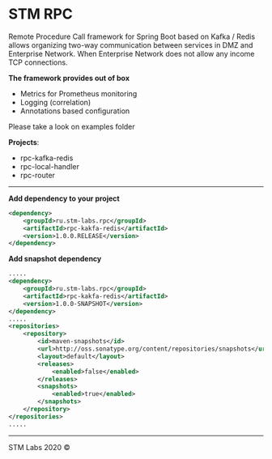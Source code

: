 # STM RPC

Remote Procedure Call framework for Spring Boot based on Kafka / Redis allows organizing two-way communication between services in DMZ and Enterprise Network. When Enterprise Network does not allow any income TCP connections.

**The framework provides out of box**

- Metrics for Prometheus monitoring
- Logging (correlation)
- Annotations based configuration

Please take a look on examples folder

**Projects**:

 - rpc-kafka-redis
 - rpc-local-handler
 - rpc-router

---

**Add dependency to your project** 

```xml
<dependency>
    <groupId>ru.stm-labs.rpc</groupId>
    <artifactId>rpc-kakfa-redis</artifactId>
    <version>1.0.0.RELEASE</version>
</dependency>
```

**Add snapshot dependency**

```xml
.....
<dependency>
    <groupId>ru.stm-labs.rpc</groupId>
    <artifactId>rpc-kakfa-redis</artifactId>
    <version>1.0.0-SNAPSHOT</version>
</dependency>
.....
<repositories>
    <repository>
        <id>maven-snapshots</id>
        <url>http://oss.sonatype.org/content/repositories/snapshots</url>
        <layout>default</layout>
        <releases>
            <enabled>false</enabled>
        </releases>
        <snapshots>
            <enabled>true</enabled>
        </snapshots>
    </repository>
</repositories>
.....    
```



----
STM Labs 2020 &copy;